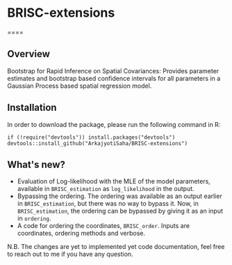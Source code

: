 # BRISC-extensions

====

## Overview
Bootstrap for Rapid Inference on Spatial Covariances: Provides parameter estimates and bootstrap based confidence intervals for all parameters in a Gaussian Process based spatial regression model.


## Installation
In order to download the package, please run the following command in R:

```{r }
if (!require("devtools")) install.packages("devtools")
devtools::install_github("ArkajyotiSaha/BRISC-extensions")
```

## What's new?

* Evaluation of Log-likelihood with the MLE of the model parameters, available in `BRISC_estimation` as `log_likelihood` in the output. 
* Bypassing the ordering. The ordering was available as an output earlier in `BRISC_estimation`, but there was no way to bypass it. Now, in `BRISC_estimation`, the ordering can be bypassed by giving it as an input in `ordering`. 
* A code for ordering the coordinates, `BRISC_order`. Inputs are coordinates, ordering methods and verbose. 

N.B. The changes are yet to implemented yet code documentation, feel free to reach out to me if you have any question. 
